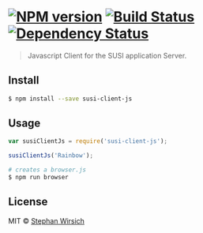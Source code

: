 #  [![NPM version][npm-image]][npm-url] [![Build Status][travis-image]][travis-url] [![Dependency Status][daviddm-image]][daviddm-url]

> Javascript Client for the SUSI application Server.


## Install

```sh
$ npm install --save susi-client-js
```


## Usage

```js
var susiClientJs = require('susi-client-js');

susiClientJs('Rainbow');
```

```sh
# creates a browser.js
$ npm run browser
```


## License

MIT © [Stephan Wirsich]()


[npm-image]: https://badge.fury.io/js/susi-client-js.svg
[npm-url]: https://npmjs.org/package/susi-client-js
[travis-image]: https://travis-ci.org/wirsich/susi-client-js.svg?branch=master
[travis-url]: https://travis-ci.org/wirsich/susi-client-js
[daviddm-image]: https://david-dm.org/wirsich/susi-client-js.svg?theme=shields.io
[daviddm-url]: https://david-dm.org/wirsich/susi-client-js
